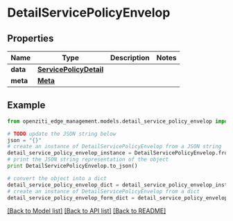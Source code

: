 # DetailServicePolicyEnvelop


## Properties
Name | Type | Description | Notes
------------ | ------------- | ------------- | -------------
**data** | [**ServicePolicyDetail**](ServicePolicyDetail.md) |  | 
**meta** | [**Meta**](Meta.md) |  | 

## Example

```python
from openziti_edge_management.models.detail_service_policy_envelop import DetailServicePolicyEnvelop

# TODO update the JSON string below
json = "{}"
# create an instance of DetailServicePolicyEnvelop from a JSON string
detail_service_policy_envelop_instance = DetailServicePolicyEnvelop.from_json(json)
# print the JSON string representation of the object
print DetailServicePolicyEnvelop.to_json()

# convert the object into a dict
detail_service_policy_envelop_dict = detail_service_policy_envelop_instance.to_dict()
# create an instance of DetailServicePolicyEnvelop from a dict
detail_service_policy_envelop_form_dict = detail_service_policy_envelop.from_dict(detail_service_policy_envelop_dict)
```
[[Back to Model list]](../README.md#documentation-for-models) [[Back to API list]](../README.md#documentation-for-api-endpoints) [[Back to README]](../README.md)


